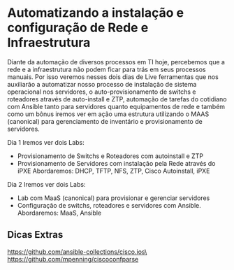 # Automatizando a instalação e configuração de Rede e Infraestrutura

Diante da automação de diversos processos em TI hoje, percebemos que a rede e a infraestrutura não podem ficar para trás em seus processos manuais. Por isso veremos nesses dois dias de Live ferramentas que nos auxiliarão a automatizar nosso processo de instalação de sistema operacional nos servidores, o auto-provisionamento de switchs e roteadores através de auto-install e ZTP, automação de tarefas do cotidiano com Ansible tanto para servidores quanto equipamentos de rede e também como um bônus iremos ver em ação uma estrutura utilizando o MAAS (canonical) para gerenciamento de inventário e provisionamento de servidores.

Dia 1
Iremos ver dois Labs:
- Provisionamento de Switchs e Roteadores com autoinstall e ZTP
- Provisionamento de Servidores com instalação pela Rede através do iPXE
Abordaremos: DHCP, TFTP, NFS, ZTP, Cisco Autoinstall, iPXE

Dia 2 
Iremos ver dois Labs:
- Lab com MaaS (canonical) para provisionar e gerenciar servidores
- Configuração de switchs, roteadores e servidores com Ansible.
Abordaremos: MaaS, Ansible


## Dicas Extras

https://github.com/ansible-collections/cisco.ios\
https://github.com/mpenning/ciscoconfparse